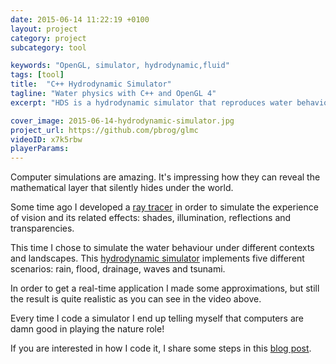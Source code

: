 ```yaml
---
date: 2015-06-14 11:22:19 +0100
layout: project
category: project
subcategory: tool

keywords: "OpenGL, simulator, hydrodynamic,fluid"
tags: [tool]
title:  "C++ Hydrodynamic Simulator"
tagline: "Water physics with C++ and OpenGL 4"
excerpt: "HDS is a hydrodynamic simulator that reproduces water behaviours in several context as rain, flood, drainage or waves. It's built with C++ and OpenGL 4.0"

cover_image: 2015-06-14-hydrodynamic-simulator.jpg
project_url: https://github.com/pbrog/glmc
videoID: x7k5rbw
playerParams: 
---
```


Computer simulations are amazing. It's impressing how they can reveal the mathematical layer that silently hides under the world.

Some time ago I developed a [ray tracer](https://www.paridebroggi.com/2014/05/plain-c-raytracer.html) in order to  simulate the experience of vision and its related effects: shades, illumination, reflections and transparencies.

This time I chose to simulate the water behaviour under different contexts and landscapes. This [hydrodynamic simulator](https://github.com/pbrog/hydrodynamic-simulator) implements five different scenarios: rain, flood, drainage, waves and tsunami.

In order to get a real-time application I made some approximations, but still the result is quite realistic as you can see in the video above.

Every time I code a simulator I end up telling myself that computers are damn good in playing the nature role!

If you are interested in how I code it, I share some steps in this [blog post](https://www.paridebroggi.com/2015/06/optimized-cube-opengl-triangle-strip.html).
